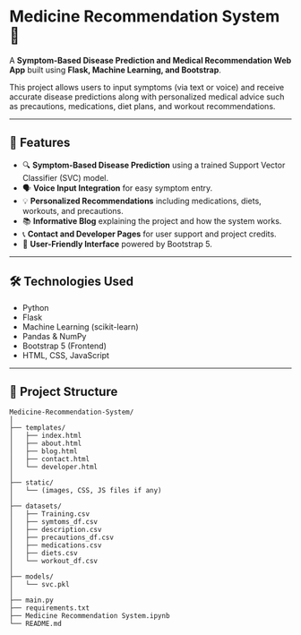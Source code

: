# Medicine Recommendation System 💊

A **Symptom-Based Disease Prediction and Medical Recommendation Web App** built using **Flask, Machine Learning, and Bootstrap**.

This project allows users to input symptoms (via text or voice) and receive accurate disease predictions along with personalized medical advice such as precautions, medications, diet plans, and workout recommendations.

---

## 🚀 Features

- 🔍 **Symptom-Based Disease Prediction** using a trained Support Vector Classifier (SVC) model.
- 🗣️ **Voice Input Integration** for easy symptom entry.
- 💡 **Personalized Recommendations** including medications, diets, workouts, and precautions.
- 📚 **Informative Blog** explaining the project and how the system works.
- 📞 **Contact and Developer Pages** for user support and project credits.
- 🎯 **User-Friendly Interface** powered by Bootstrap 5.

---

## 🛠️ Technologies Used

- Python
- Flask
- Machine Learning (scikit-learn)
- Pandas & NumPy
- Bootstrap 5 (Frontend)
- HTML, CSS, JavaScript

---

## 📂 Project Structure

```plaintext
Medicine-Recommendation-System/
│
├── templates/
│   ├── index.html
│   ├── about.html
│   ├── blog.html
│   ├── contact.html
│   └── developer.html
│
├── static/
│   └── (images, CSS, JS files if any)
│
├── datasets/
│   ├── Training.csv
│   ├── symtoms_df.csv
│   ├── description.csv
│   ├── precautions_df.csv
│   ├── medications.csv
│   ├── diets.csv
│   └── workout_df.csv
│
├── models/
│   └── svc.pkl
│
├── main.py
├── requirements.txt
├── Medicine Recommendation System.ipynb
└── README.md
